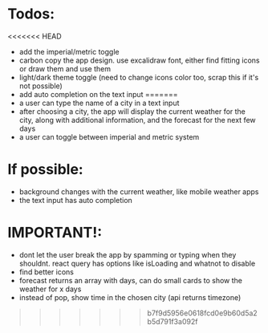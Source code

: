 # Todos:

<<<<<<< HEAD
- add the imperial/metric toggle
- carbon copy the app design. use excalidraw font, either find fitting icons or draw them and use them
- light/dark theme toggle (need to change icons color too, scrap this if it's not possible)
- add auto completion on the text input
=======
- a user can type the name of a city in a text input
- after choosing a city, the app will display the current weather for the city, along with additional information, and the forecast for the next few days
- a user can toggle between imperial and metric system

# If possible:

- background changes with the current weather, like mobile weather apps
- the text input has auto completion

# IMPORTANT!:

- dont let the user break the app by spamming or typing when they shouldnt. react query has options like isLoading and whatnot to disable
- find better icons
- forecast returns an array with days, can do small cards to show the weather for x days
- instead of pop, show time in the chosen city (api returns timezone)
>>>>>>> b7f9d5956e0618fcd0e9b60d5a2b5d791f3a092f
